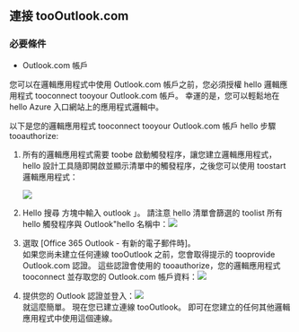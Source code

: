 ## <a name="connect-toooutlookcom"></a>連接 tooOutlook.com
### <a name="prerequisites"></a>必要條件
* Outlook.com 帳戶

您可以在邏輯應用程式中使用 Outlook.com 帳戶之前，您必須授權 hello 邏輯應用程式 tooconnect tooyour Outlook.com 帳戶。 幸運的是，您可以輕鬆地在 hello Azure 入口網站上的應用程式邏輯中。 

以下是您的邏輯應用程式 tooconnect tooyour Outlook.com 帳戶 hello 步驟 tooauthorize:

1. 所有的邏輯應用程式需要 toobe 啟動觸發程序，讓您建立邏輯應用程式，hello 設計工具隨即開啟並顯示清單中的觸發程序，之後您可以使用 toostart 邏輯應用程式：
   
   ![](./media/connectors-create-api-outlook/office365-outlook-0.png)
2. Hello 搜尋 方塊中輸入 outlook 」。 請注意 hello 清單會篩選的 toolist 所有 hello 觸發程序與 Outlook"hello 名稱中：![](./media/connectors-create-api-outlook/office365-outlook-0-5.png)
3. 選取 [Office 365 Outlook - 有新的電子郵件時]。   
   如果您尚未建立任何連線 tooOutlook 之前，您會取得提示的 tooprovide Outlook.com 認證。 這些認證會使用的 tooauthorize，您的邏輯應用程式 tooconnect 並存取您的 Outlook.com 帳戶資料：![](./media/connectors-create-api-outlook/office365-outlook-1.png)
4. 提供您的 Outlook 認證並登入：![](./media/connectors-create-api-outlook/office365-outlook-2.png)  
   就這麼簡單。 現在您已建立連線 tooOutlook。 即可在您建立的任何其他邏輯應用程式中使用這個連線。

